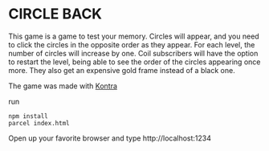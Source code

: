 <h1>CIRCLE BACK</h1>
This game is a game to test your memory. Circles will appear, and you need to click the circles in the opposite order as they appear. For each level, the number of circles will increase by one. Coil subscribers will have the option to restart the level, being able to see the order of the circles appearing once more. They also get an expensive gold frame instead of a black one.

The game was made with
[Kontra](https://straker.github.io/kontra/)

run 
```
npm install
parcel index.html
```

Open up your favorite browser and type http://localhost:1234
